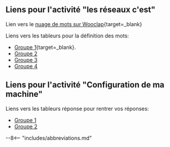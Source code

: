 ## Liens pour l'activité "les réseaux c'est"

Lien vers le [nuage de mots sur Wooclap](http://www.wooclap.com/PLTHIP){target=_blank}

Liens vers les tableurs pour la définition des mots:

<!-- ajouter target="_blank"  -->
* [Groupe 1](https://cloud.imt-atlantique.fr/index.php/apps/onlyoffice/s/YPYzoSZeDDjbkXA){target=_blank}.
* [Groupe 2](https://cloud.imt-atlantique.fr/index.php/apps/onlyoffice/s/QYXSCwjjCAYDfHb)
* [Groupe 3](https://cloud.imt-atlantique.fr/index.php/apps/onlyoffice/s/F3M3zj9YDprX8et)
* [Groupe 4](https://cloud.imt-atlantique.fr/index.php/apps/onlyoffice/s/CJmQmbarSFKA9DF)


## Liens pour l'activité "Configuration de ma machine"

Liens vers les tableurs réponse pour rentrer vos réponses:

* [Groupe 1](https://cloud.imt-atlantique.fr/index.php/apps/onlyoffice/s/DL7YFjcYdjeCd2Z)
* [Groupe 2](https://cloud.imt-atlantique.fr/index.php/apps/onlyoffice/s/WjANWK5yPixqEck)



--8<-- "includes/abbreviations.md"
